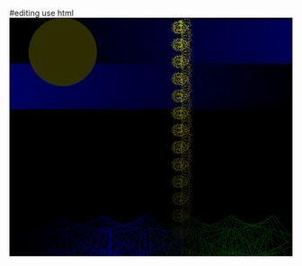 #editing use html
<img src="https://raw.githubusercontent.com/ychen2004/python-design-project/master/project%20pic.PNG">
